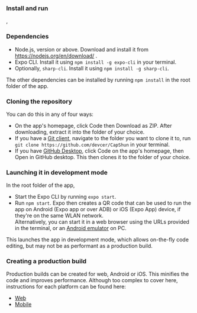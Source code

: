 ### Install and run
, 
### Dependencies
* Node.js, version or above. Download and install it from https://nodejs.org/en/download/ .
* Expo CLI. Install it using `npm install -g expo-cli` in your terminal.
* Optionally, `sharp-cli`. Install it using `npm install -g sharp-cli`.

The other dependencies can be installed by running `npm install` in the root folder of the app.

### Cloning the repository
You can do this in any of four ways:
* On the app's homepage, click Code then Download as ZIP. After downloading, extract it into the folder of your choice.
* If you have a [Git client](https://git-scm.com/downloads), navigate to the folder you want to clone it to, run `git clone https://github.com/devcer/CapShun` in your terminal.
* If you have [GitHub Desktop](https://desktop.github.com/), click Code on the app's homepage, then Open in GitHub desktop. This then clones it to the folder of your choice.
### Launching it in development mode
In the root folder of the app, 
* Start the Expo CLI by running `expo start`.
* Run `npm start`. Expo then creates a QR code that can be used to run the app on Android (Expo app or over ADB) or iOS (Expo App) device, if they're on the same WLAN network.  
Alternatively, you can start it in a web browser using the URLs provided in the terminal, or an [Android emulator](https://docs.expo.io/workflow/android-studio-emulator/) on PC.

This launches the app in development mode, which allows on-the-fly code editing, but may not be as performant as a production build.

### Creating a production build
Production builds can be created for web, Android or iOS. This minifies the code and improves performance. Although too complex to cover here, instructions for each platform can be found here:
* [Web](https://docs.expo.io/distribution/publishing-websites/)
* [Mobile](https://docs.expo.io/distribution/building-standalone-apps/)
